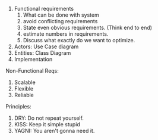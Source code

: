 1. Functional requirements
	1. What can be done with system
	2. avoid conflicting requirements
	3. State even obvious requirements. (Think end to end)
	4. estimate numbers in requirements.
	5. Discuss what exactly do we want to optimize.
2. Actors: Use Case diagram
3. Entities: Class Diagram
4. Implementation

Non-Functional Reqs:
1. Scalable
2. Flexible
3. Reliable

Principles:
1. DRY: Do not repeat yourself.
2. KISS: Keep it simple stupid
3. YAGNI: You aren't gonna need it.